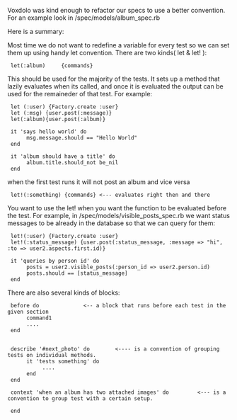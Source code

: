 Voxdolo was kind enough to refactor our specs to use a better convention.
For an example look in /spec/models/album_spec.rb

Here is a summary:

Most time we do not want to redefine a variable for every test so we can set them up using handy let convention. There are two kinds( let & let! ):

     let(:album)     {commands} 

This should be used for the majority of the tests. It sets up a method that lazily evaluates when its called, and once it is evaluated the output can be used for the remaineder of that test. For example:

     let (:user) {Factory.create :user}
     let (:msg) {user.post(:message)}
     let(:album){user.post(:album)}

     it 'says hello world' do 
          msg.message.should == "Hello World"
     end

     it 'album should have a title' do
          album.title.should_not be_nil
     end

when the first test runs it will not post an album
and vice versa

     let!(:something) {commands} <--- evaluates right then and there

You want to use the let! when you want the function to be evaluated before the test. For example, in /spec/models/visible_posts_spec.rb we want status messages to be already in the database so that we can query for them:

     let!(:user) {Factory.create :user}
     let!(:status_message) {user.post(:status_message, :message => "hi", :to => user2.aspects.first.id)}

     it 'queries by person id' do
          posts = user2.visible_posts(:person_id => user2.person.id)
          posts.should == [status_message]
     end



There are also several kinds of blocks:

     before do              <-- a block that runs before each test in the given section
          command1
          ....
     end


     describe '#next_photo' do        <---- is a convention of grouping tests on individual methods.
          it 'tests something' do
               ....
          end
     end

     context 'when an album has two attached images' do         <--- is a convention to group test with a certain setup.
     
     end